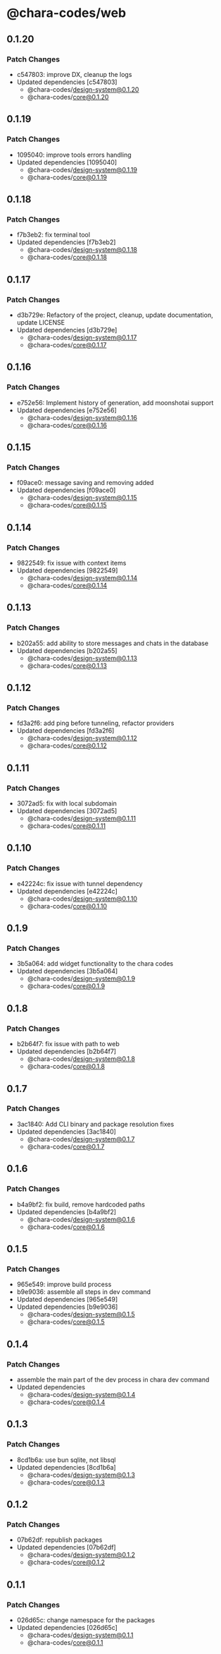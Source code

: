 # @chara-codes/web

## 0.1.20

### Patch Changes

- c547803: improve DX, cleanup the logs
- Updated dependencies [c547803]
  - @chara-codes/design-system@0.1.20
  - @chara-codes/core@0.1.20

## 0.1.19

### Patch Changes

- 1095040: improve tools errors handling
- Updated dependencies [1095040]
  - @chara-codes/design-system@0.1.19
  - @chara-codes/core@0.1.19

## 0.1.18

### Patch Changes

- f7b3eb2: fix terminal tool
- Updated dependencies [f7b3eb2]
  - @chara-codes/design-system@0.1.18
  - @chara-codes/core@0.1.18

## 0.1.17

### Patch Changes

- d3b729e: Refactory of the project, cleanup, update documentation, update LICENSE
- Updated dependencies [d3b729e]
  - @chara-codes/design-system@0.1.17
  - @chara-codes/core@0.1.17

## 0.1.16

### Patch Changes

- e752e56: Implement history of generation, add moonshotai support
- Updated dependencies [e752e56]
  - @chara-codes/design-system@0.1.16
  - @chara-codes/core@0.1.16

## 0.1.15

### Patch Changes

- f09ace0: message saving and removing added
- Updated dependencies [f09ace0]
  - @chara-codes/design-system@0.1.15
  - @chara-codes/core@0.1.15

## 0.1.14

### Patch Changes

- 9822549: fix issue with context items
- Updated dependencies [9822549]
  - @chara-codes/design-system@0.1.14
  - @chara-codes/core@0.1.14

## 0.1.13

### Patch Changes

- b202a55: add ability to store messages and chats in the database
- Updated dependencies [b202a55]
  - @chara-codes/design-system@0.1.13
  - @chara-codes/core@0.1.13

## 0.1.12

### Patch Changes

- fd3a2f6: add ping before tunneling, refactor providers
- Updated dependencies [fd3a2f6]
  - @chara-codes/design-system@0.1.12
  - @chara-codes/core@0.1.12

## 0.1.11

### Patch Changes

- 3072ad5: fix with local subdomain
- Updated dependencies [3072ad5]
  - @chara-codes/design-system@0.1.11
  - @chara-codes/core@0.1.11

## 0.1.10

### Patch Changes

- e42224c: fix issue with tunnel dependency
- Updated dependencies [e42224c]
  - @chara-codes/design-system@0.1.10
  - @chara-codes/core@0.1.10

## 0.1.9

### Patch Changes

- 3b5a064: add widget functionality to the chara codes
- Updated dependencies [3b5a064]
  - @chara-codes/design-system@0.1.9
  - @chara-codes/core@0.1.9

## 0.1.8

### Patch Changes

- b2b64f7: fix issue with path to web
- Updated dependencies [b2b64f7]
  - @chara-codes/design-system@0.1.8
  - @chara-codes/core@0.1.8

## 0.1.7

### Patch Changes

- 3ac1840: Add CLI binary and package resolution fixes
- Updated dependencies [3ac1840]
  - @chara-codes/design-system@0.1.7
  - @chara-codes/core@0.1.7

## 0.1.6

### Patch Changes

- b4a9bf2: fix build, remove hardcoded paths
- Updated dependencies [b4a9bf2]
  - @chara-codes/design-system@0.1.6
  - @chara-codes/core@0.1.6

## 0.1.5

### Patch Changes

- 965e549: improve build process
- b9e9036: assemble all steps in dev command
- Updated dependencies [965e549]
- Updated dependencies [b9e9036]
  - @chara-codes/design-system@0.1.5
  - @chara-codes/core@0.1.5

## 0.1.4

### Patch Changes

- assemble the main part of the dev process in chara dev command
- Updated dependencies
  - @chara-codes/design-system@0.1.4
  - @chara-codes/core@0.1.4

## 0.1.3

### Patch Changes

- 8cd1b6a: use bun sqlite, not libsql
- Updated dependencies [8cd1b6a]
  - @chara-codes/design-system@0.1.3
  - @chara-codes/core@0.1.3

## 0.1.2

### Patch Changes

- 07b62df: republish packages
- Updated dependencies [07b62df]
  - @chara-codes/design-system@0.1.2
  - @chara-codes/core@0.1.2

## 0.1.1

### Patch Changes

- 026d65c: change namespace for the packages
- Updated dependencies [026d65c]
  - @chara-codes/design-system@0.1.1
  - @chara-codes/core@0.1.1
